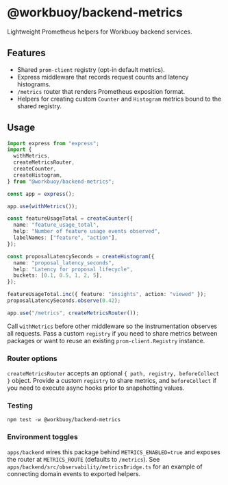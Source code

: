 # @workbuoy/backend-metrics

Lightweight Prometheus helpers for Workbuoy backend services.

## Features

- Shared `prom-client` registry (opt-in default metrics).
- Express middleware that records request counts and latency histograms.
- `/metrics` router that renders Prometheus exposition format.
- Helpers for creating custom `Counter` and `Histogram` metrics bound to the shared registry.

## Usage

```ts
import express from "express";
import {
  withMetrics,
  createMetricsRouter,
  createCounter,
  createHistogram,
} from "@workbuoy/backend-metrics";

const app = express();

app.use(withMetrics());

const featureUsageTotal = createCounter({
  name: "feature_usage_total",
  help: "Number of feature usage events observed",
  labelNames: ["feature", "action"],
});

const proposalLatencySeconds = createHistogram({
  name: "proposal_latency_seconds",
  help: "Latency for proposal lifecycle",
  buckets: [0.1, 0.5, 1, 2, 5],
});

featureUsageTotal.inc({ feature: "insights", action: "viewed" });
proposalLatencySeconds.observe(0.42);

app.use("/metrics", createMetricsRouter());
```

Call `withMetrics` before other middleware so the instrumentation observes all requests. Pass a custom `registry` if you need to
share metrics between packages or want to reuse an existing `prom-client.Registry` instance.

### Router options

`createMetricsRouter` accepts an optional `{ path, registry, beforeCollect }` object. Provide a custom `registry` to share metrics,
and `beforeCollect` if you need to execute async hooks prior to snapshotting values.

### Testing

```
npm test -w @workbuoy/backend-metrics
```

### Environment toggles

`apps/backend` wires this package behind `METRICS_ENABLED=true` and exposes the router at `METRICS_ROUTE` (defaults to `/metrics`).
See `apps/backend/src/observability/metricsBridge.ts` for an example of connecting domain events to exported helpers.
